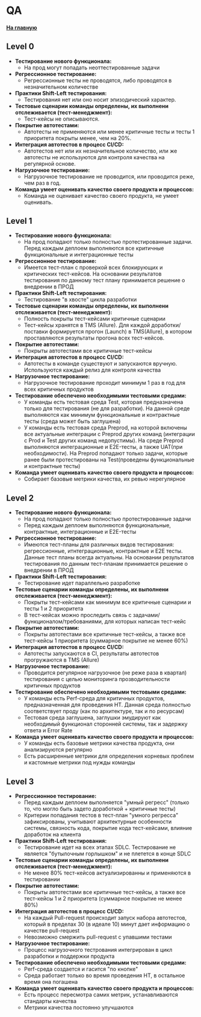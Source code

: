 # QA

#### [На главную](../MATURITY_MATRIX.md)

## Level 0

- **Тестирование нового функционала:**
  - На прод могут попадать неоттестированные задачи
- **Регрессионное тестирование:**
  - Регрессионные тесты не проводятся, либо проводятся в незначительном количестве
- **Практики Shift-Left тестирования:**
  - Тестирования нет или оно носит эпизодический характер.
- **Тестовые сценарии команды определены, их выполнени отслеживается (тест-менеджмент):**
  - Тест-кейсы не описываются.
- **Покрытие автотестами:**
  - Автотесты не применяются или менее критичные тесты и тесты 1 приоритета покрыты менее, чем на 20%.
- **Интеграция автотестов в процесс CI/CD:**
  - Автотестов нет или их незначительное количество, или же автотесты не используются для контроля качества на регулярной основе.
- **Нагрузочное тестирование:**
  - Нагрузочное тестирование не проводится, или проводится реже, чем раз в год.
- **Команда умеет оценивать качество своего продукта и процессов:**
  - Команда не оценивает качество своего продукта, не умеет оценивать.

## Level 1

- **Тестирование нового функционала:**
  - На прод попадают только полностью протестированные задачи. Перед каждым деплоем выполняются все критичные функциональные и интеграционные тесты
- **Регрессионное тестирование:**
  - Имеется тест-план с проверкой всех блокирующих и критических тест-кейсов. На основании результатов тестирования по данному тест плану принимается решение о внедрении в ПРОД
- **Практики Shift-Left тестирования:**
  - Тестирование "в хвосте" цикла разработки
- **Тестовые сценарии команды определены, их выполнени отслеживается (тест-менеджмент):**
  - Полность покрыты тест-кейсами критичные сценарии
  - Тест-кейсы хранятся в TMS (Allure). Для каждой доработки/поставки формируется прогон (Launch) в TMS(Allure), в котором проставляются результаты прогона всех тест-кейсов.
- **Покрытие автотестами:**
  - Покрыты автотестами все критичные тест-кейсы
- **Интеграция автотестов в процесс CI/CD:**
  - Автотесты в команде существуют и запускаются вручную. Используются каждый релиз для контроля качества
- **Нагрузочное тестирование:**
  - Нагрузочное тестирование проходит минимум 1 раз в год для всех критичных продуктов
- **Тестирование обеспечено необходимыми тестовыми средами:**
  - У команды есть тестовая среда Test, которая предназначена только для тестирования (не для разработки). На данной среде выполняются как минимум функциональные и контрактные тесты (среда может быть заглушена)
  - У команды есть тестовая среда Preprod, на которой включены все актуальные интеграции с Preprod других команд (интеграции с Prod и Test других команд недопустимы). На среде Preprod выполняются интеграционные и E2E-тесты, а также UAT(при необходимости). На Preprod попадают только задачи, которые ранее были протестированы на Test(проведены функциональные и контрактные тесты)
- **Команда умеет оценивать качество своего продукта и процессов:**
  - Собирает базовые метрики качества, их ревью нерегулярное

## Level 2

- **Тестирование нового функционала:**
  - На прод попадают только полностью протестированные задачи
  - Перед каждым деплоем выполняются функциональные, контрактные, интеграционные и E2E-тесты
- **Регрессионное тестирование:**
  - Имеются тест-планы для различных видов тестирования: регрессионные, итнтеграционные, контрактные и Е2Е тесты. Данные тест планы всегда актуальны. На основании результатов тестирования по данным тест-планам принимается решение о внедрении в ПРОД
- **Практики Shift-Left тестирования:**
  - Тестирование идет параллельно разработке
- **Тестовые сценарии команды определены, их выполнени отслеживается (тест-менеджмент):**
  - Покрыты тест-кейсами как минимум все критичные сценарии и тесты 1 и 2 приоритета
  - В тест-кейсах можно проследить связь с задачами/функционалом/требованиями, для которых написан тест-кейс
- **Покрытие автотестами:**
  - Покрыты автотестами все критичные тест-кейсы, а также все тест-кейсы 1 приоритета (суммарное покрытие не менее 60%)
- **Интеграция автотестов в процесс CI/CD:**
  - Автотесты запускаются в CI, результаты автотестов прогружаются в TMS (Allure)
- **Нагрузочное тестирование:**
  - Проводится регулярное нагрузочное (не реже раза в квартал) тестирования с целью мониторинга прозводительности критичных продуктов
- **Тестирование обеспечено необходимыми тестовыми средами:**
  - У команды есть Perf-среда для критичных продуктов, предназначенная для проведения НТ. Данная среда полностью соответствует проду (как по архитектуре, так и по ресурсам)
  - Тестовая среда заглушена, заглушки эмудируют как необходимый функционал сторонней системы, так и задержку ответа и Error Rate
- **Команда умеет оценивать качество своего продукта и процессов:**
  - У команды есть базовые метрики качества продукта, они анализируются регулярно
  - Есть расширенные метрики для определения корневых проблем и кастомные метрики под нужды команды

## Level 3

- **Регрессионное тестирование:**
  - Перед каждым деплоем выполняется "умный регресс" (только то, что могло быть задето доработкой + критичные тесты)
  - Критерии попадания тестов в тест-план "умного регресса" зафиксированы, учитывают архитектурные особенности системы, связность кода, покрытие кода тест-кейсами, влияние доработок на клиента
- **Практики Shift-Left тестирования:**
  - Тестирование идет на всех этапах SDLC. Тестирование не является "бутылочным горлышком" и не плетется в конце SDLC
- **Тестовые сценарии команды определены, их выполнени отслеживается (тест-менеджмент):**
  - Не менее 80% тест-кейсов актуализированны и применяются в тестировании
- **Покрытие автотестами:**
  - Покрыты автотестами все критичные тест-кейсы, а также все тест-кейсы 1 и 2 приоритета (суммарное покрытие не менее 80%)
- **Интеграция автотестов в процесс CI/CD:**
  - На каждый Pull-request происходит запуск набора автотестов, который в пределах 30 (в идеале 10) минут дает информацию о качестве pull-request
  - Невозможно смержить pull-request с упавшими тестами
- **Нагрузочное тестирование:**
  - Процесс нагрузочного тестрования интегрирован в цикл разработки и поддержки продукта
- **Тестирование обеспечено необходимыми тестовыми средами:**
  - Perf-среда создается и гасится "по кнопке"
  - Среда работает только во время проведения НТ, в остальное время она погашена
- **Команда умеет оценивать качество своего продукта и процессов:**
  - Есть процесс пересмотра самих метрик, устанавливаются стандарты качества
  - Метрики качества постоянно улучшаются
